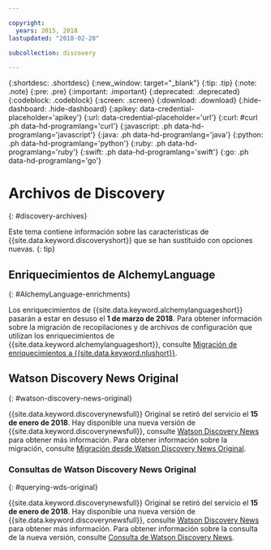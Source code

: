 ```yaml
---

copyright:
  years: 2015, 2018
lastupdated: "2018-02-28"

subcollection: discovery

---
```


{:shortdesc: .shortdesc}
{:new_window: target="_blank"}
{:tip: .tip}
{:note: .note}
{:pre: .pre}
{:important: .important}
{:deprecated: .deprecated}
{:codeblock: .codeblock}
{:screen: .screen}
{:download: .download}
{:hide-dashboard: .hide-dashboard}
{:apikey: data-credential-placeholder='apikey'} 
{:url: data-credential-placeholder='url'}
{:curl: #curl .ph data-hd-programlang='curl'}
{:javascript: .ph data-hd-programlang='javascript'}
{:java: .ph data-hd-programlang='java'}
{:python: .ph data-hd-programlang='python'}
{:ruby: .ph data-hd-programlang='ruby'}
{:swift: .ph data-hd-programlang='swift'}
{:go: .ph data-hd-programlang='go'}

# Archivos de Discovery
{: #discovery-archives}

Este tema contiene información sobre las características de {{site.data.keyword.discoveryshort}} que se han sustituido con opciones nuevas.
{: tip}

## Enriquecimientos de AlchemyLanguage
{: #AlchemyLanguage-enrichments}

Los enriquecimientos de {{site.data.keyword.alchemylanguageshort}} pasarán a estar en desuso el **1 de marzo de 2018**. Para obtener información sobre la migración de recopilaciones y de archivos de configuración que utilizan los enriquecimientos de {{site.data.keyword.alchemylanguageshort}}, consulte [Migración de enriquecimientos a {{site.data.keyword.nlushort}}](/docs/services/discovery?topic=discovery-migrate-nlu#migrate-nlu).

## Watson Discovery News Original
{: #watson-discovery-news-original}

{{site.data.keyword.discoverynewsfull}} Original se retiró del servicio el **15 de enero de 2018**. Hay disponible una nueva versión de {{site.data.keyword.discoverynewsfull}}, consulte [Watson Discovery News](/docs/services/discovery?topic=discovery-watson-discovery-news#watson-discovery-news) para obtener más información.
Para obtener información sobre la migración, consulte [Migración desde Watson Discovery News Original](/docs/services/discovery?topic=discovery-migrate-bwdn#migrate-bwdn).

### Consultas de Watson Discovery News Original
{: #querying-wds-original}

{{site.data.keyword.discoverynewsfull}} Original se retiró del servicio el **15 de enero de 2018**. Hay disponible una nueva versión de {{site.data.keyword.discoverynewsfull}}, consulte [Watson Discovery News](/docs/services/discovery?topic=discovery-watson-discovery-news#watson-discovery-news) para obtener más información. Para obtener información sobre la consulta de la nueva versión, consulte [Consulta de Watson Discovery News](/docs/services/discovery?topic=discovery-query-concepts#querying-news).

